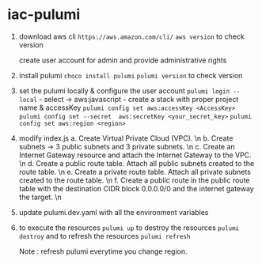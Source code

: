 # iac-pulumi

1.  download aws cli
    ```https://aws.amazon.com/cli/```
    ```aws version``` to check version

    create user account for admin and provide administrative rights

2. install pulumi 
    ```choco install pulumi```
    ```pulumi version``` to check version

3. set the pulumi locally & configure the user account
    ```pulumi login --local```
       - select -> aws:javascript 
           - create a stack with proper project name & accessKey
    ```pulumi config set aws:accessKey <AccessKey>```
    ```pulumi config set --secret  aws:secretKey <your_secret_key>```
    ```pulumi config set aws:region <region>```

4. modify index.js 
    a. Create Virtual Private Cloud (VPC). \n
    b. Create subnets -> 3 public subnets and 3 private subnets. \n
    c. Create an Internet Gateway resource and attach the Internet Gateway to the VPC. \n
    d. Create a public route table. Attach all public subnets created to the route table. \n
    e. Create a private route table. Attach all private subnets created to the route table. \n
    f. Create a public route in the public route table with the destination CIDR block 0.0.0.0/0 and the internet gateway the target. \n

5. update pulumi.dev.yaml with all the environment variables

6. to execute the resources
    ```pulumi up```
    to destroy the resources
    ```pulumi destroy```
    and to refresh the resources
    ```pulumi refresh```

    Note : refresh pulumi everytime you change region.